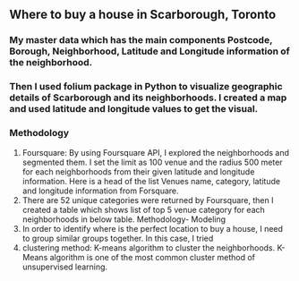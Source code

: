 ## Where to buy a house in Scarborough, Toronto
###  My master data which has the main components Postcode, Borough, Neighborhood, Latitude and Longitude information of the neighborhood.
###  Then I used folium package in Python to visualize geographic details of Scarborough and its neighborhoods. I created a map and used latitude and longitude values to get the visual.
### Methodology
1. Foursquare: By using Foursquare API, I explored the neighborhoods and segmented them. I set the limit as 100 venue and the radius 500 meter for each neighborhoods from their given latitude and longitude information. Here is a head of the list Venues name, category, latitude and longitude information from Forsquare.
2. There are 52 unique categories were returned by Foursquare, then I created a table which shows list of top 5 venue category for each neighborhoods in below table.
Methodology- Modeling
3. In order to identify where is the perfect location to buy a house, I need to group similar groups together. In this case, I tried
4. clustering method: K-means algorithm to cluster the neighborhoods. K-Means algorithm is one of the most common cluster method of unsupervised learning.
